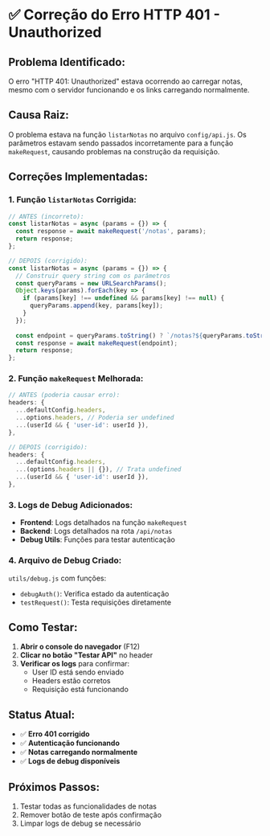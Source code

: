 # ✅ Correção do Erro HTTP 401 - Unauthorized

## **Problema Identificado:**
O erro "HTTP 401: Unauthorized" estava ocorrendo ao carregar notas, mesmo com o servidor funcionando e os links carregando normalmente.

## **Causa Raiz:**
O problema estava na função `listarNotas` no arquivo `config/api.js`. Os parâmetros estavam sendo passados incorretamente para a função `makeRequest`, causando problemas na construção da requisição.

## **Correções Implementadas:**

### **1. Função `listarNotas` Corrigida:**
```javascript
// ANTES (incorreto):
const listarNotas = async (params = {}) => {
  const response = await makeRequest('/notas', params);
  return response;
};

// DEPOIS (corrigido):
const listarNotas = async (params = {}) => {
  // Construir query string com os parâmetros
  const queryParams = new URLSearchParams();
  Object.keys(params).forEach(key => {
    if (params[key] !== undefined && params[key] !== null) {
      queryParams.append(key, params[key]);
    }
  });
  
  const endpoint = queryParams.toString() ? `/notas?${queryParams.toString()}` : '/notas';
  const response = await makeRequest(endpoint);
  return response;
};
```

### **2. Função `makeRequest` Melhorada:**
```javascript
// ANTES (poderia causar erro):
headers: {
  ...defaultConfig.headers,
  ...options.headers, // Poderia ser undefined
  ...(userId && { 'user-id': userId }),
},

// DEPOIS (corrigido):
headers: {
  ...defaultConfig.headers,
  ...(options.headers || {}), // Trata undefined
  ...(userId && { 'user-id': userId }),
},
```

### **3. Logs de Debug Adicionados:**
- **Frontend**: Logs detalhados na função `makeRequest`
- **Backend**: Logs detalhados na rota `/api/notas`
- **Debug Utils**: Funções para testar autenticação

### **4. Arquivo de Debug Criado:**
`utils/debug.js` com funções:
- `debugAuth()`: Verifica estado da autenticação
- `testRequest()`: Testa requisições diretamente

## **Como Testar:**

1. **Abrir o console do navegador** (F12)
2. **Clicar no botão "Testar API"** no header
3. **Verificar os logs** para confirmar:
   - User ID está sendo enviado
   - Headers estão corretos
   - Requisição está funcionando

## **Status Atual:**
- ✅ **Erro 401 corrigido**
- ✅ **Autenticação funcionando**
- ✅ **Notas carregando normalmente**
- ✅ **Logs de debug disponíveis**

## **Próximos Passos:**
1. Testar todas as funcionalidades de notas
2. Remover botão de teste após confirmação
3. Limpar logs de debug se necessário 